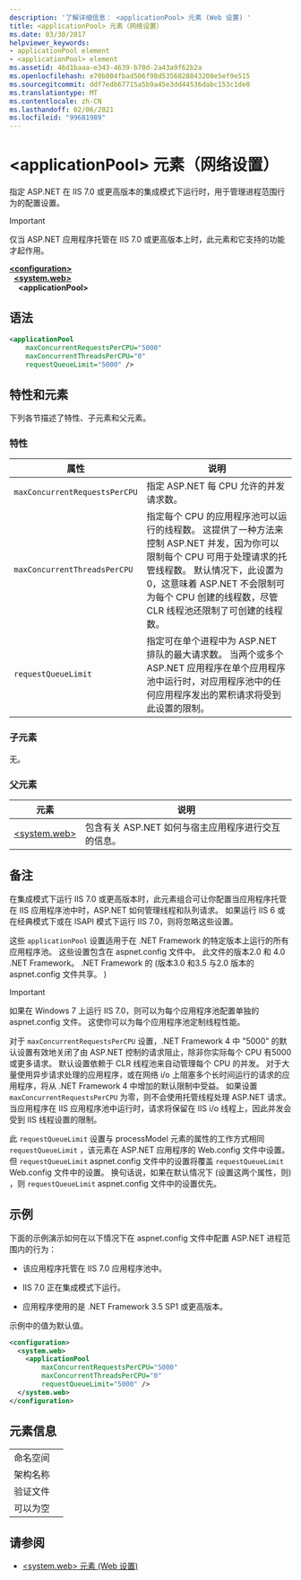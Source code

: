 ```yaml
---
description: '了解详细信息： <applicationPool> 元素 (Web 设置) '
title: <applicationPool> 元素（网络设置）
ms.date: 03/30/2017
helpviewer_keywords:
- applicationPool element
- <applicationPool> element
ms.assetid: 46d1baaa-e343-4639-b70d-2a43a9f62b2a
ms.openlocfilehash: e70b804fbad506f98d5356828843208e5ef9e515
ms.sourcegitcommit: ddf7edb67715a5b9a45e3dd44536dabc153c1de0
ms.translationtype: MT
ms.contentlocale: zh-CN
ms.lasthandoff: 02/06/2021
ms.locfileid: "99681989"
---
```

# <a name="applicationpool-element-web-settings"></a>\<applicationPool> 元素（网络设置）

指定 ASP.NET 在 IIS 7.0 或更高版本的集成模式下运行时，用于管理进程范围行为的配置设置。  
  
> [!IMPORTANT]
> 仅当 ASP.NET 应用程序托管在 IIS 7.0 或更高版本上时，此元素和它支持的功能才起作用。  
  
[**\<configuration>**](../configuration-element.md)  
&nbsp;&nbsp;[**\<system.web>**](system-web-element-web-settings.md)  
&nbsp;&nbsp;&nbsp;&nbsp;**\<applicationPool>**  
  
## <a name="syntax"></a>语法  
  
```xml  
<applicationPool
    maxConcurrentRequestsPerCPU="5000"
    maxConcurrentThreadsPerCPU="0"
    requestQueueLimit="5000" />  
```  
  
## <a name="attributes-and-elements"></a>特性和元素  

下列各节描述了特性、子元素和父元素。  
  
### <a name="attributes"></a>特性  
  
|属性|说明|  
|---------------|-----------------|  
|`maxConcurrentRequestsPerCPU`|指定 ASP.NET 每 CPU 允许的并发请求数。|  
|`maxConcurrentThreadsPerCPU`|指定每个 CPU 的应用程序池可以运行的线程数。 这提供了一种方法来控制 ASP.NET 并发，因为你可以限制每个 CPU 可用于处理请求的托管线程数。 默认情况下，此设置为0，这意味着 ASP.NET 不会限制可为每个 CPU 创建的线程数，尽管 CLR 线程池还限制了可创建的线程数。|  
|`requestQueueLimit`|指定可在单个进程中为 ASP.NET 排队的最大请求数。 当两个或多个 ASP.NET 应用程序在单个应用程序池中运行时，对应用程序池中的任何应用程序发出的累积请求将受到此设置的限制。|  
  
### <a name="child-elements"></a>子元素  

 无。  
  
### <a name="parent-elements"></a>父元素  
  
|元素|说明|  
|-------------|-----------------|  
|[\<system.web>](system-web-element-web-settings.md)|包含有关 ASP.NET 如何与宿主应用程序进行交互的信息。|  
  
## <a name="remarks"></a>备注  

在集成模式下运行 IIS 7.0 或更高版本时，此元素组合可让你配置当应用程序托管在 IIS 应用程序池中时，ASP.NET 如何管理线程和队列请求。 如果运行 IIS 6 或在经典模式下或在 ISAPI 模式下运行 IIS 7.0，则将忽略这些设置。  
  
这些 `applicationPool` 设置适用于在 .NET Framework 的特定版本上运行的所有应用程序池。 这些设置包含在 aspnet.config 文件中。 此文件的版本2.0 和 4.0 .NET Framework。 .NET Framework 的 (版本3.0 和3.5 与2.0 版本的 aspnet.config 文件共享。 )   
  
> [!IMPORTANT]
> 如果在 Windows 7 上运行 IIS 7.0，则可以为每个应用程序池配置单独的 aspnet.config 文件。 这使你可以为每个应用程序池定制线程性能。  
  
对于 `maxConcurrentRequestsPerCPU` 设置，.NET Framework 4 中 "5000" 的默认设置有效地关闭了由 ASP.NET 控制的请求阻止，除非你实际每个 CPU 有5000或更多请求。 默认设置依赖于 CLR 线程池来自动管理每个 CPU 的并发。 对于大量使用异步请求处理的应用程序，或在网络 i/o 上阻塞多个长时间运行的请求的应用程序，将从 .NET Framework 4 中增加的默认限制中受益。 如果设置 `maxConcurrentRequestsPerCPU` 为零，则不会使用托管线程处理 ASP.NET 请求。 当应用程序在 IIS 应用程序池中运行时，请求将保留在 IIS i/o 线程上，因此并发会受到 IIS 线程设置的限制。  
  
此 `requestQueueLimit` 设置与 processModel 元素的属性的工作方式相同 `requestQueueLimit` ，该元素在 ASP.NET 应用程序的 Web.config 文件中设置。 [](/previous-versions/dotnet/netframework-4.0/7w2sway1(v=vs.100)) 但 `requestQueueLimit` aspnet.config 文件中的设置将覆盖 `requestQueueLimit` Web.config 文件中的设置。 换句话说，如果在默认情况下 (设置这两个属性，则) ，则 `requestQueueLimit` aspnet.config 文件中的设置优先。  
  
## <a name="example"></a>示例  

下面的示例演示如何在以下情况下在 aspnet.config 文件中配置 ASP.NET 进程范围内的行为：  
  
- 该应用程序托管在 IIS 7.0 应用程序池中。  
  
- IIS 7.0 正在集成模式下运行。  
  
- 应用程序使用的是 .NET Framework 3.5 SP1 或更高版本。  
  
示例中的值为默认值。  
  
```xml  
<configuration>  
  <system.web>  
    <applicationPool
        maxConcurrentRequestsPerCPU="5000"  
        maxConcurrentThreadsPerCPU="0"
        requestQueueLimit="5000" />  
  </system.web>  
</configuration>  
```  
  
## <a name="element-information"></a>元素信息  
  
|||  
|-|-|  
|命名空间||  
|架构名称||  
|验证文件||  
|可以为空||  
  
## <a name="see-also"></a>请参阅

- [\<system.web> 元素 (Web 设置) ](system-web-element-web-settings.md)
